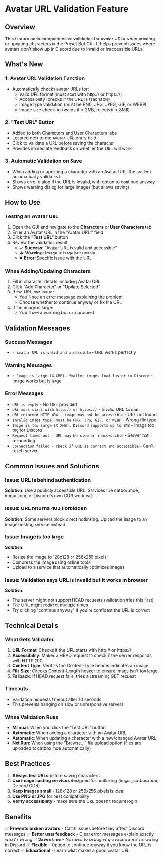 # Avatar URL Validation Feature

## Overview

This feature adds comprehensive validation for avatar URLs when creating or updating characters in the Preset Bot GUI. It helps prevent issues where avatars don't show up in Discord due to invalid or inaccessible URLs.

## What's New

### 1. Avatar URL Validation Function
- Automatically checks avatar URLs for:
  - Valid URL format (must start with http:// or https://)
  - Accessibility (checks if the URL is reachable)
  - Image type validation (must be PNG, JPG, JPEG, GIF, or WEBP)
  - Image size checking (warns if > 2MB, rejects if > 8MB)

### 2. "Test URL" Button
- Added to both Characters and User Characters tabs
- Located next to the Avatar URL entry field
- Click to validate a URL before saving the character
- Provides immediate feedback on whether the URL will work

### 3. Automatic Validation on Save
- When adding or updating a character with an Avatar URL, the system automatically validates it
- Shows error dialog if the URL is invalid, with option to continue anyway
- Shows warning dialog for large images (but allows saving)

## How to Use

### Testing an Avatar URL

1. Open the GUI and navigate to the **Characters** or **User Characters** tab
2. Enter an Avatar URL in the "Avatar URL:" field
3. Click the **"Test URL"** button
4. Review the validation result:
   - ✓ **Success**: "Avatar URL is valid and accessible"
   - ⚠️ **Warning**: Image is large but usable
   - ❌ **Error**: Specific issue with the URL

### When Adding/Updating Characters

1. Fill in character details including Avatar URL
2. Click "Add Character" or "Update Selected"
3. If the URL has issues:
   - You'll see an error message explaining the problem
   - Choose whether to continue anyway or fix the URL
4. If the image is large:
   - You'll see a warning but can proceed

## Validation Messages

### Success Messages
- `✓ Avatar URL is valid and accessible` - URL works perfectly

### Warning Messages
- `⚠️ Image is large (X.XMB). Smaller images load faster in Discord` - Image works but is large

### Error Messages
- `URL is empty` - No URL provided
- `URL must start with http:// or https://` - Invalid URL format
- `URL returned HTTP 404 - image may not be accessible` - URL not found
- `Invalid image type. Must be PNG, JPG, GIF, or WEBP` - Wrong file type
- `Image is too large (X.XMB). Discord supports up to 8MB` - Image too big for Discord
- `Request timed out - URL may be slow or inaccessible` - Server not responding
- `Connection failed - check if URL is correct and accessible` - Can't reach server

## Common Issues and Solutions

### Issue: URL is behind authentication
**Solution**: Use a publicly accessible URL. Services like catbox.moe, imgur.com, or Discord's own CDN work well.

### Issue: URL returns 403 Forbidden
**Solution**: Some servers block direct hotlinking. Upload the image to an image hosting service instead.

### Issue: Image is too large
**Solution**: 
- Resize the image to 128x128 or 256x256 pixels
- Compress the image using online tools
- Upload to a service that automatically optimizes images

### Issue: Validation says URL is invalid but it works in browser
**Solution**: 
- The server might not support HEAD requests (validation tries this first)
- The URL might redirect multiple times
- Try clicking "continue anyway" if you're confident the URL is correct

## Technical Details

### What Gets Validated
1. **URL Format**: Checks if the URL starts with http:// or https://
2. **Accessibility**: Makes a HEAD request to check if the server responds with HTTP 200
3. **Content Type**: Verifies the Content-Type header indicates an image
4. **File Size**: Checks Content-Length header to ensure image isn't too large
5. **Fallback**: If HEAD request fails, tries a streaming GET request

### Timeouts
- Validation requests timeout after 10 seconds
- This prevents hanging on slow or unresponsive servers

### When Validation Runs
- **Manual**: When you click the "Test URL" button
- **Automatic**: When adding a character with an Avatar URL
- **Automatic**: When updating a character with a new/changed Avatar URL
- **Not Run**: When using the "Browse..." file upload option (files are uploaded to catbox.moe automatically)

## Best Practices

1. **Always test URLs** before saving characters
2. **Use image hosting services** designed for hotlinking (imgur, catbox.moe, Discord CDN)
3. **Keep images small** - 128x128 or 256x256 pixels is ideal
4. **Use PNG or JPG** for best compatibility
5. **Verify accessibility** - make sure the URL doesn't require login

## Benefits

✅ **Prevents broken avatars** - Catch issues before they affect Discord messages
✅ **Better user feedback** - Clear error messages explain exactly what's wrong
✅ **Saves time** - No need to debug why avatars aren't showing in Discord
✅ **Flexible** - Option to continue anyway if you know the URL is correct
✅ **Educational** - Learn what makes a good avatar URL
